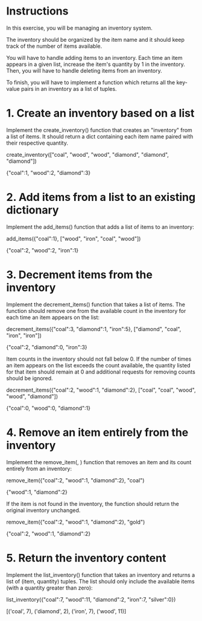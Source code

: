 # Instructions
In this exercise, you will be managing an inventory system.

The inventory should be organized by the item name and it should keep track of the number of items available.

You will have to handle adding items to an inventory. Each time an item appears in a given list, increase the item's quantity by 1 in the inventory. Then, you will have to handle deleting items from an inventory.

To finish, you will have to implement a function which returns all the key-value pairs in an inventory as a list of tuples.

# 1. Create an inventory based on a list
Implement the create_inventory() function that creates an "inventory" from a list of items. It should return a dict containing each item name paired with their respective quantity.

create_inventory(["coal", "wood", "wood", "diamond", "diamond", "diamond"])

{"coal":1, "wood":2, "diamond":3}

# 2. Add items from a list to an existing dictionary
Implement the add_items() function that adds a list of items to an inventory:

add_items({"coal":1}, ["wood", "iron", "coal", "wood"])

{"coal":2, "wood":2, "iron":1}

# 3. Decrement items from the inventory
Implement the decrement_items(<items>) function that takes a list of items. The function should remove one from the available count in the inventory for each time an item appears on the list:

decrement_items({"coal":3, "diamond":1, "iron":5}, ["diamond", "coal", "iron", "iron"])
  
{"coal":2, "diamond":0, "iron":3}
  
Item counts in the inventory should not fall below 0. If the number of times an item appears on the list exceeds the count available, the quantity listed for that item should remain at 0 and additional requests for removing counts should be ignored.

decrement_items({"coal":2, "wood":1, "diamond":2}, ["coal", "coal", "wood", "wood", "diamond"])
  
{"coal":0, "wood":0, "diamond":1}
  
# 4. Remove an item entirely from the inventory
Implement the remove_item(<inventory>, <item>) function that removes an item and its count entirely from an inventory:

remove_item({"coal":2, "wood":1, "diamond":2}, "coal")
  
{"wood":1, "diamond":2}
  
If the item is not found in the inventory, the function should return the original inventory unchanged.

remove_item({"coal":2, "wood":1, "diamond":2}, "gold")
  
{"coal":2, "wood":1, "diamond":2}
  
# 5. Return the inventory content
Implement the list_inventory() function that takes an inventory and returns a list of (item, quantity) tuples. The list should only include the available items (with a quantity greater than zero):

list_inventory({"coal":7, "wood":11, "diamond":2, "iron":7, "silver":0})
  
[('coal', 7), ('diamond', 2), ('iron', 7), ('wood', 11)]
